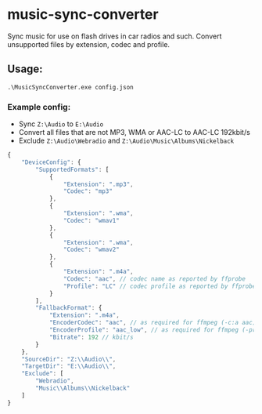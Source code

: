 # music-sync-converter
Sync music for use on flash drives in car radios and such. Convert unsupported files by extension, codec and profile.

## Usage:
`.\MusicSyncConverter.exe config.json`

### Example config:
- Sync `Z:\Audio` to `E:\Audio`
- Convert all files that are not MP3, WMA or AAC-LC to AAC-LC 192kbit/s
- Exclude `Z:\Audio\Webradio` and `Z:\Audio\Music\Albums\Nickelback`

```js
{
    "DeviceConfig": {
        "SupportedFormats": [
            {
                "Extension": ".mp3",
                "Codec": "mp3"
            },
            {
                "Extension": ".wma",
                "Codec": "wmav1"
            },
            {
                "Extension": ".wma",
                "Codec": "wmav2"
            },
            {
                "Extension": ".m4a",
                "Codec": "aac", // codec name as reported by ffprobe
                "Profile": "LC" // codec profile as reported by ffprobe
            }
        ],
        "FallbackFormat": {
            "Extension": ".m4a",
            "EncoderCodec": "aac", // as required for ffmpeg (-c:a aac)
            "EncoderProfile": "aac_low", // as required for ffmpeg (-profile:a aac_low), may be omitted
            "Bitrate": 192 // kbit/s
        }
    },
    "SourceDir": "Z:\\Audio\\",
    "TargetDir": "E:\\Audio\\",
    "Exclude": [
        "Webradio",
        "Music\\Albums\\Nickelback"
    ]
}
```